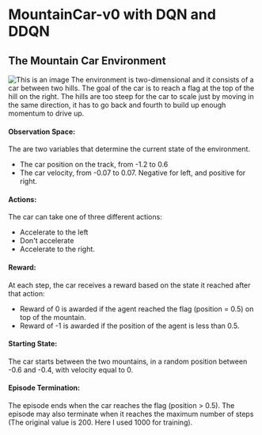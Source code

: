 # MountainCar-v0 with DQN and DDQN
## The Mountain Car Environment
![This is an image](https://cdn-images-1.medium.com/max/800/1*nbCSvWmyS_BUDz_WAJyKUw.gif)
The environment is two-dimensional and it consists of a car between two hills. 
The goal of the car is to reach a flag at the top of the hill on the right. 
The hills are too steep for the car to scale just by moving in the same direction, 
it has to go back and fourth to build up enough momentum to drive up.
#### Observation Space:
The are two variables that determine the current state of the environment.

- The car position on the track, from -1.2 to 0.6
- The car velocity, from -0.07 to 0.07. Negative for left, and positive for right.
#### Actions:
The car can take one of three different actions:

- Accelerate to the left
- Don't accelerate
- Accelerate to the right.
#### Reward:
At each step, the car receives a reward based on the state it reached after that action:

- Reward of 0 is awarded if the agent reached the flag (position = 0.5) on top of the mountain.
- Reward of -1 is awarded if the position of the agent is less than 0.5.
#### Starting State:
The car starts between the two mountains, in a random position between -0.6 and -0.4, with velocity equal to 0.

#### Episode Termination:
The episode ends when the car reaches the flag (position > 0.5). The episode may also terminate when it reaches the maximum number of steps (The original value is 200. Here I used 1000 for training).
